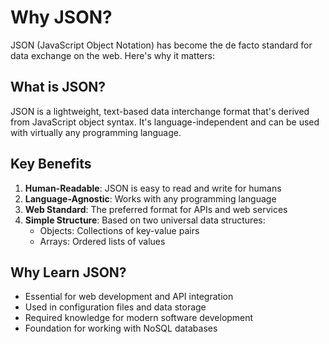 # Why JSON?

JSON (JavaScript Object Notation) has become the de facto standard for data exchange on the web. Here's why it matters:

## What is JSON?

JSON is a lightweight, text-based data interchange format that's derived from JavaScript object syntax. It's language-independent and can be used with virtually any programming language.

## Key Benefits

1. **Human-Readable**: JSON is easy to read and write for humans
2. **Language-Agnostic**: Works with any programming language
3. **Web Standard**: The preferred format for APIs and web services
4. **Simple Structure**: Based on two universal data structures:
   - Objects: Collections of key-value pairs
   - Arrays: Ordered lists of values

## Why Learn JSON?

- Essential for web development and API integration
- Used in configuration files and data storage
- Required knowledge for modern software development
- Foundation for working with NoSQL databases 
